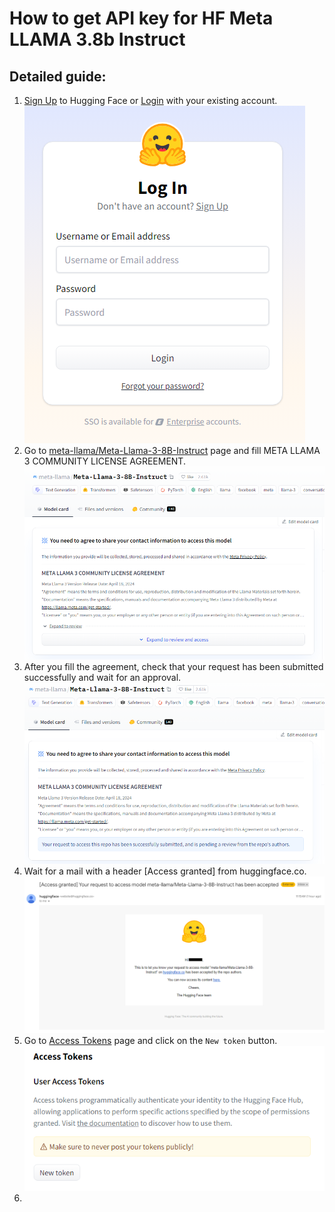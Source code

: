 # How to get API key for HF Meta LLAMA 3.8b Instruct

## Detailed guide:

1. [Sign Up](https://huggingface.co/join) to Hugging Face or [Login](https://huggingface.co/login) with your existing 
   account. \
   ![login.png](assets%2Flogin.png)
2. Go to [meta-llama/Meta-Llama-3-8B-Instruct](https://huggingface.co/meta-llama/Meta-Llama-3-8B-Instruct) page and 
   fill META LLAMA 3 COMMUNITY LICENSE AGREEMENT. \
   ![agreement_review.png](assets%2Fagreement_review.png)
3. After you fill the agreement, check that your request has been submitted successfully and wait for an approval. \
   ![agreement_submitted.png](assets%2Fagreement_submitted.png)
4. Wait for a mail with a header [Access granted] from huggingface.co. \
   ![access_granted.png](assets%2Faccess_granted.png)
5. Go to [Access Tokens](https://huggingface.co/settings/tokens) page and click on the `New token` button. \
   ![access_tokens.png](assets%2Faccess_tokens.png)
6. 